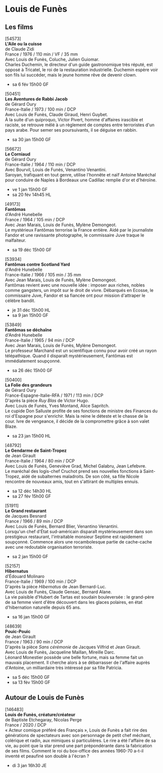 # Louis de Funès

## Les films

[54573]  
**L'Aile ou la cuisse**  
de Claude Zidi  
France / 1976 / 110 min / VF / 35 mm  
Avec Louis de Funès, Coluche, Julien Guiomar.  
Charles Duchemin, le directeur d'un guide gastronomique très réputé, est opposé à Tricatel, le roi de la restauration industrielle. Duchemin espère voir son fils lui succéder, mais le jeune homme rêve de devenir clown.

- sa 6 fév 15h00 GF

[50451]  
**Les Aventures de Rabbi Jacob**  
de Gérard Oury  
France-Italie / 1973 / 100 min / DCP  
Avec Louis de Funès, Claude Giraud, Henri Guybet.  
À la suite d'un quiproquo, Victor Pivert, homme d'affaires irascible et raciste, se retrouve mêlé à un règlement de comptes entre terroristes d'un pays arabe. Pour semer ses poursuivants, il se déguise en rabbin.

- sa 30 jan 15h00 GF

[56672]  
**Le Corniaud**  
de Gérard Oury  
France-Italie / 1964 / 110 min / DCP  
Avec Bourvil, Louis de Funès, Venantino Venantini.  
Saroyan, trafiquant en tout genre, utilise l'honnête et naïf Antoine Maréchal pour conduire de Naples à Bordeaux une Cadillac remplie d'or et d'héroïne.

- ve 1 jan 15h00 GF  
- sa 20 fév 14h45 HL

[49173]  
**Fantômas**  
d'André Hunebelle  
France / 1964 / 105 min / DCP  
Avec Jean Marais, Louis de Funès, Mylène Demongeot.  
Le mystérieux Fantômas terrorise la France entière. Aidé par le journaliste Fandor et une ravissante photographe, le commissaire Juve traque le malfaiteur.

- sa 19 déc 15h00 GF

[53934]  
**Fantômas contre Scotland Yard**  
d'André Hunebelle  
France-Italie / 1966 / 105 min / 35 mm  
Avec Jean Marais, Louis de Funès, Mylène Demongeot.  
Fantômas revient avec une nouvelle idée : imposer aux riches, nobles comme gangsters, un impôt sur le droit de vivre. Débarqués en Ecosse, le commissaire Juve, Fandor et sa fiancée ont pour mission d'attraper le célèbre bandit.

- je 31 déc 15h00 HL  
- sa 9 jan 15h00 GF

[53849]  
**Fantômas se déchaîne**  
d'André Hunebelle  
France-Italie / 1965 / 94 min / DCP  
Avec Jean Marais, Louis de Funès, Mylène Demongeot.  
Le professeur Marchand est un scientifique connu pour avoir créé un rayon télépathique. Quand il disparaît mystérieusement, Fantômas est immédiatement soupçonné.

- sa 26 déc 15h00 GF

[50400]  
**La Folie des grandeurs**  
de Gérard Oury  
France-Espagne-Italie-RFA / 1971 / 113 min / DCP  
D'après la pièce _Ruy Blas_ de Victor Hugo.  
Avec Louis de Funès, Yves Montand, Alice Sapritch.  
Le cupide Don Salluste profite de ses fonctions de ministre des Finances du roi d'Espagne pour s'enrichir. Mais la reine le déteste et le chasse de la cour. Ivre de vengeance, il décide de la compromettre grâce à son valet Blaze.

- sa 23 jan 15h00 HL

[48792]  
**Le Gendarme de Saint-Tropez**  
de Jean Girault  
France-Italie / 1964 / 80 min / DCP  
Avec Louis de Funès, Geneviève Grad, Michel Galabru, Jean Lefebvre.  
Le maréchal des logis-chef Cruchot prend ses nouvelles fonctions à Saint-Tropez, aidé de subalternes maladroits. De son côté, sa fille Nicole rencontre de nouveaux amis, tout en s'attirant de multiples ennuis.

- sa 12 déc 14h30 HL  
- sa 27 fév 15h00 GF

[51911]  
**Le Grand restaurant**  
de Jacques Besnard  
France / 1966 / 89 min / DCP  
Avec Louis de Funès, Bernard Blier, Venantino Venantini.  
Lorsqu'un chef d'État sud-américain disparaît mystérieusement dans son prestigieux restaurant, l'intraitable monsieur Septime est rapidement soupçonné. Commence alors une rocambolesque partie de cache-cache avec une redoutable organisation terroriste.

- sa 2 jan 15h00 GF

[52157]  
**Hibernatus**  
d'Édouard Molinaro  
France-Italie / 1969 / 100 min / DCP  
D'après la pièce _Hibernatus_ de Jean Bernard-Luc.  
Avec Louis de Funès, Claude Gensac, Bernard Alane.  
La vie paisible d'Hubert de Tartas est soudain bouleversée : le grand-père de sa femme vient d'être découvert dans les glaces polaires, en état d'hibernation naturelle depuis 65 ans.

- sa 16 jan 15h00 GF

[48639]  
**Pouic-Pouic**  
de Jean Girault  
France / 1963 / 90 min / DCP  
D'après la pièce _Sans cérémonie_ de Jacques Vilfrid et Jean Girault.  
Avec Louis de Funès, Jacqueline Maillan, Mireille Darc.  
Léonard Monestier possède une belle fortune, mais sa femme fait un mauvais placement. Il cherche alors à se débarrasser de l'affaire auprès d'Antoine, un milliardaire très intéressé par sa fille Patricia.

- sa 5 déc 15h00 GF  
- sa 13 fév 15h00 GF

## Autour de Louis de Funès

[146483]  
**Louis de Funès, créature/créateur**  
de Baptiste Etchegaray, Nicolas Perge  
France / 2020 / DCP  
« Acteur comique préféré des Français », Louis de Funès a fait rire des générations de spectateurs avec son personnage de petit chef méchant, colérique et radin, aux mimiques si particulières. Le rire a été l'affaire de sa vie, au point que la star prend une part prépondérante dans la fabrication de ses films. Comment le roi du box-office des années 1960-70 a-t-il inventé et peaufiné son double à l'écran ?

- di 3 jan 16h30 JE

